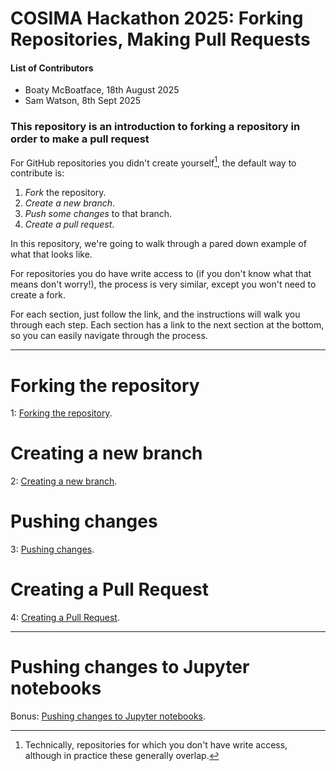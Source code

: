 # COSIMA Hackathon 2025: Forking Repositories, Making Pull Requests

#### List of Contributors
- Boaty McBoatface, 18th August 2025
- Sam Watson, 8th Sept 2025

### This repository is an introduction to forking a repository in order to make a pull request

For GitHub repositories you didn't create yourself[^1], the default way to contribute is:
1. *Fork* the repository.
2. *Create a new branch*.
3. *Push some changes* to that branch.
4. *Create a pull request*.

In this repository, we're going to walk through a pared down example of what that looks like. 

For repositories you do have write access to (if you don't know what that means don't worry!), the process is very similar, except you won't need to create a fork.

For each section, just follow the link, and the instructions will walk you through each step. Each section has a link to the next section at the bottom, so you can easily navigate through the process.

[^1]: Technically, repositories for which you don't have write access, although in practice these generally overlap.
___

# Forking the repository

1: [Forking the repository](FORKING.md).


# Creating a new branch

2: [Creating a new branch](CREATE-BRANCH.md).

# Pushing changes

3: [Pushing changes](PUSH-CHANGES.md).

# Creating a Pull Request

4: [Creating a Pull Request](CREATE-PR.md).

___
# Pushing changes to Jupyter notebooks

Bonus: [Pushing changes to Jupyter notebooks](CHANGE-NB.md).
